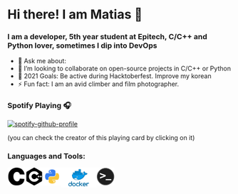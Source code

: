 # Hi there! I am Matias 👋
### I am a developer, 5th year student at Epitech, C/C++ and Python lover, sometimes I dip into DevOps

- 💬 Ask me about: 
- 👯 I’m looking to collaborate on open-source projects in C/C++ or Python
- 🥅 2021 Goals: Be active during Hacktoberfest. Improve my korean
- ⚡ Fun fact: I am an avid climber and film photographer.

### Spotify Playing 🎧
[![spotify-github-profile](https://spotify-github-profile.vercel.app/api/view?uid=1148638820&cover_image=true&theme=novatorem)](https://github.com/kittinan/spotify-github-profile)

(you can check the creator of this playing card by clicking on it)

### Languages and Tools:

<img align="left" alt="C" width="40px" src="https://raw.githubusercontent.com/MatiCG/MatiCG/main/images/c.svg" />
<img align="left" alt="C++" width="40px" src="https://raw.githubusercontent.com/MatiCG/MatiCG/main/images/cplusplus.svg" />
<img align="left" alt="Python" width="40px" src="https://raw.githubusercontent.com/MatiCG/MatiCG/main/images/python.png" />

<img align="left" alt="Docker" width="80px" src="https://raw.githubusercontent.com/MatiCG/MatiCG/main/images/docker.png" />
<img align="left" alt="Terminal" width="40px" src="https://raw.githubusercontent.com/MatiCG/MatiCG/main/images/terminal.png" />